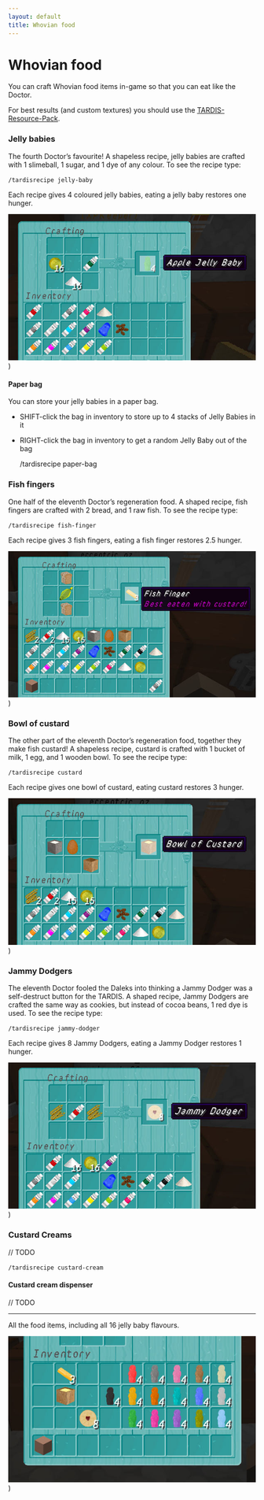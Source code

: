 ```yaml
---
layout: default
title: Whovian food
---
```


# Whovian food

You can craft Whovian food items in-game so that you can eat like the Doctor.

For best results (and custom textures) you should use the [TARDIS-Resource-Pack](http://tardisjenkins.duckdns.org:8080/job/TARDIS-Resource-Pack/).

### Jelly babies

The fourth Doctor’s favourite! A shapeless recipe, jelly babies are crafted with 1 slimeball, 1 sugar, and 1 dye of any
colour. To see the recipe type:

    /tardisrecipe jelly-baby

Each recipe gives 4 coloured jelly babies, eating a jelly baby restores one hunger.

![jelly baby crafting](/images/docs/jelly_baby.jpg))

#### Paper bag

You can store your jelly babies in a paper bag. 
- SHIFT-click the bag in inventory to store up to 4 stacks of Jelly Babies in it
- RIGHT-click the bag in inventory to get a random Jelly Baby out of the bag


    /tardisrecipe paper-bag

### Fish fingers

One half of the eleventh Doctor’s regeneration food. A shaped recipe, fish fingers are crafted with 2 bread, and 1 raw
fish. To see the recipe type:

    /tardisrecipe fish-finger

Each recipe gives 3 fish fingers, eating a fish finger restores 2.5 hunger.

![fish finger crafting](/images/docs/fish_fingers.jpg))

### Bowl of custard

The other part of the eleventh Doctor’s regeneration food, together they make fish custard! A shapeless recipe, custard
is crafted with 1 bucket of milk, 1 egg, and 1 wooden bowl. To see the recipe type:

    /tardisrecipe custard

Each recipe gives one bowl of custard, eating custard restores 3 hunger.

![custard crafting](/images/docs/bowl_of_custard.jpg))

### Jammy Dodgers

The eleventh Doctor fooled the Daleks into thinking a Jammy Dodger was a self-destruct button for the TARDIS. A shaped
recipe, Jammy Dodgers are crafted the same way as cookies, but instead of cocoa beans, 1 red dye is used. To see the
recipe type:

    /tardisrecipe jammy-dodger

Each recipe gives 8 Jammy Dodgers, eating a Jammy Dodger restores 1 hunger.

![jammy dodger crafting](/images/docs/jammy_dodger.jpg))

### Custard Creams

// TODO

    /tardisrecipe custard-cream

#### Custard cream dispenser

// TODO

---

All the food items, including all 16 jelly baby flavours.

![all the food](/images/docs/tardis_food.jpg))
